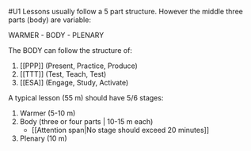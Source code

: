 #U1
Lessons usually follow a 5 part structure. However the middle three parts (body) are variable:

WARMER - BODY - PLENARY

The BODY can follow the structure of:
1. [[PPP]] (Present, Practice, Produce)
2. [[TTT]] (Test, Teach, Test)
3. [[ESA]] (Engage, Study, Activate)

A typical lesson (55 m) should have 5/6 stages:
1. Warmer (5-10 m)
2. Body (three or four parts | 10-15 m each)
	- [[Attention span|No stage should exceed 20 minutes]]
3. Plenary (10 m)
